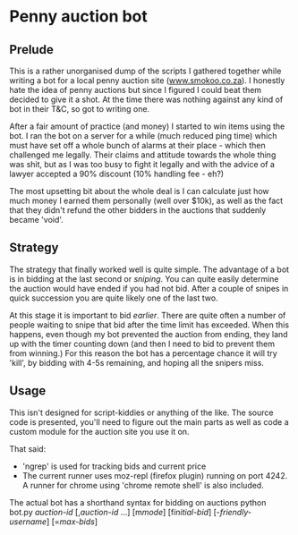 Penny auction bot
=================

Prelude
-------

This is a rather unorganised dump of the scripts I gathered together while writing a bot for a local penny auction site (www.smokoo.co.za). I honestly hate the idea of penny auctions but since I figured I could beat them decided to give it a shot. At the time there was nothing against any kind of bot in their T&C, so got to writing one.

After a fair amount of practice (and money) I started to win items using the bot. I ran the bot on a server for a while (much reduced ping time) which must have set off a whole bunch of alarms at their place - which then challenged me legally. Their claims and attitude towards the whole thing was shit, but as I was too busy to fight it legally and with the advice of a lawyer accepted a 90% discount (10% handling fee - eh?)

The most upsetting bit about the whole deal is I can calculate just how much money I earned them personally (well over $10k), as well as the fact that they didn't refund the other bidders in the auctions that suddenly became 'void'.

Strategy
--------

The strategy that finally worked well is quite simple. The advantage of a bot is in bidding at the last second or *sniping*. You can quite easily determine the auction would have ended if you had not bid. After a couple of snipes in quick succession you are quite likely one of the last two.

At this stage it is important to bid *earlier*. There are quite often a number of people waiting to snipe that bid after the time limit has exceeded. When this happens, even though my bot prevented the auction from ending, they land up with the timer counting down (and then I need to bid to prevent them from winning.) For this reason the bot has a percentage chance it will try 'kill', by bidding with 4-5s remaining, and hoping all the snipers miss.

Usage
-----

This isn't designed for script-kiddies or anything of the like. The source code is presented, you'll need to figure out the main parts as well as code a custom module for the auction site you use it on.

That said:
* 'ngrep' is used for tracking bids and current price
* The current runner uses moz-repl (firefox plugin) running on port 4242. A runner for chrome using 'chrome remote shell' is also included.

The actual bot has a shorthand syntax for bidding on auctions
python bot.py *auction-id* [,*auction-id* ...] [m*mode*] [f*initial-bid*] [-*friendly-username*] [=*max-bids*]
